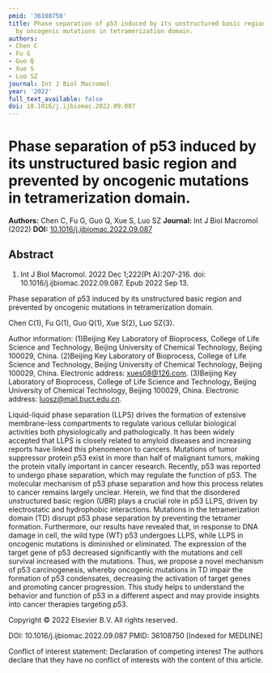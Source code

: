 ```yaml
---
pmid: '36108750'
title: Phase separation of p53 induced by its unstructured basic region and prevented
  by oncogenic mutations in tetramerization domain.
authors:
- Chen C
- Fu G
- Guo Q
- Xue S
- Luo SZ
journal: Int J Biol Macromol
year: '2022'
full_text_available: false
doi: 10.1016/j.ijbiomac.2022.09.087
---
```


# Phase separation of p53 induced by its unstructured basic region and prevented by oncogenic mutations in tetramerization domain.
**Authors:** Chen C, Fu G, Guo Q, Xue S, Luo SZ
**Journal:** Int J Biol Macromol (2022)
**DOI:** [10.1016/j.ijbiomac.2022.09.087](https://doi.org/10.1016/j.ijbiomac.2022.09.087)

## Abstract

1. Int J Biol Macromol. 2022 Dec 1;222(Pt A):207-216. doi: 
10.1016/j.ijbiomac.2022.09.087. Epub 2022 Sep 13.

Phase separation of p53 induced by its unstructured basic region and prevented 
by oncogenic mutations in tetramerization domain.

Chen C(1), Fu G(1), Guo Q(1), Xue S(2), Luo SZ(3).

Author information:
(1)Beijing Key Laboratory of Bioprocess, College of Life Science and Technology, 
Beijing University of Chemical Technology, Beijing 100029, China.
(2)Beijing Key Laboratory of Bioprocess, College of Life Science and Technology, 
Beijing University of Chemical Technology, Beijing 100029, China. Electronic 
address: xues08@126.com.
(3)Beijing Key Laboratory of Bioprocess, College of Life Science and Technology, 
Beijing University of Chemical Technology, Beijing 100029, China. Electronic 
address: luosz@mail.buct.edu.cn.

Liquid-liquid phase separation (LLPS) drives the formation of extensive 
membrane-less compartments to regulate various cellular biological activities 
both physiologically and pathologically. It has been widely accepted that LLPS 
is closely related to amyloid diseases and increasing reports have linked this 
phenomenon to cancers. Mutations of tumor suppressor protein p53 exist in more 
than half of malignant tumors, making the protein vitally important in cancer 
research. Recently, p53 was reported to undergo phase separation, which may 
regulate the function of p53. The molecular mechanism of p53 phase separation 
and how this process relates to cancer remains largely unclear. Herein, we find 
that the disordered unstructured basic region (UBR) plays a crucial role in p53 
LLPS, driven by electrostatic and hydrophobic interactions. Mutations in the 
tetramerization domain (TD) disrupt p53 phase separation by preventing the 
tetramer formation. Furthermore, our results have revealed that, in response to 
DNA damage in cell, the wild type (WT) p53 undergoes LLPS, while LLPS in 
oncogenic mutations is diminished or eliminated. The expression of the target 
gene of p53 decreased significantly with the mutations and cell survival 
increased with the mutations. Thus, we propose a novel mechanism of p53 
carcinogenesis, whereby oncogenic mutations in TD impair the formation of p53 
condensates, decreasing the activation of target genes and promoting cancer 
progression. This study helps to understand the behavior and function of p53 in 
a different aspect and may provide insights into cancer therapies targeting p53.

Copyright © 2022 Elsevier B.V. All rights reserved.

DOI: 10.1016/j.ijbiomac.2022.09.087
PMID: 36108750 [Indexed for MEDLINE]

Conflict of interest statement: Declaration of competing interest The authors 
declare that they have no conflict of interests with the content of this 
article.
